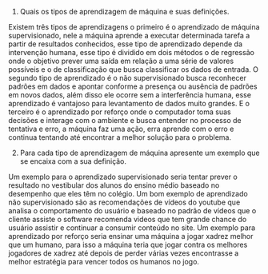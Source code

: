 1. Quais os tipos de aprendizagem de máquina e suas definições. 

Existem três tipos de aprendizagens o primeiro é o aprendizado de máquina supervisionado, nele a máquina aprende a executar determinada tarefa a partir de resultados conhecidos, esse tipo de aprendizado depende da intervenção humana, esse tipo é dividido em dois métodos o de regressão onde o objetivo prever uma saída em relação a uma série de valores possíveis e o de classificação que busca classificar os dados de entrada.
O segundo tipo de aprendizado é o não supervisionado busca reconhecer padrões em dados e apontar conforme a presença ou ausência de padrões em novos dados, além disso ele ocorre sem a interferência humana, esse aprendizado é vantajoso para levantamento de dados muito grandes.
E o terceiro é o aprendizado por reforço onde o computador toma suas decisões e interage com o ambiente e busca entender no processo de tentativa e erro, a máquina faz uma ação, erra aprende com o erro e continua tentando até encontrar a melhor solução para o problema.

2. Para cada tipo de aprendizagem de máquina apresente um exemplo que se encaixa com a sua definição.

Um exemplo para o aprendizado supervisionado seria tentar prever o resultado no vestibular dos alunos do ensino médio baseado no desempenho que eles têm no colégio.
Um bom exemplo de aprendizado não supervisionado são as recomendações de vídeos do youtube que analisa o comportamento do usuário e baseado no padrão de vídeos que o cliente assiste o software recomenda videos que tem grande chance do usuário assistir e continuar a consumir conteúdo no site.
Um exemplo para aprendizado por reforço seria ensinar uma máquina a jogar xadrez melhor que um humano, para isso a máquina teria que jogar contra os melhores jogadores de xadrez até depois de perder várias vezes encontrasse a melhor estratégia para vencer todos os humanos no jogo. 

